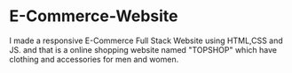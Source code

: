 # E-Commerce-Website
I made a responsive E-Commerce Full Stack Website using HTML,CSS and JS. and that is a online shopping website named "TOPSHOP"  which have clothing and accessories for men and women.
